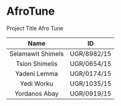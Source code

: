 # AfroTune
Project Title Afro Tune

|        Name       |       ID      | 
|        :---:      |      :---:    | 
| Selamawit Shimels | UGR/8982/15   |
| Tsion Shimelis    | UGR/0654/15   |
| Yadeni Lemma      | UGR/0174/15   |
| Yedi Worku        | UGR/1035/15   |
| Yordanos Abay     | UGR/0919/15   |
